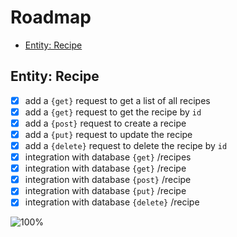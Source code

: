 # Roadmap

- [Entity: Recipe](#entity-recipe)

## Entity: Recipe

- [x] add a `{get}` request to get a list of all recipes
- [x] add a `{get}` request to get the recipe by `id`
- [x] add a `{post}` request to create a recipe
- [x] add a `{put}` request to update the recipe
- [x] add a `{delete}` request to delete the recipe by `id`
- [x] integration with database `{get}` /recipes
- [x] integration with database `{get}` /recipe
- [x] integration with database `{post}` /recipe
- [x] integration with database `{put}` /recipe
- [x] integration with database `{delete}` /recipe

![100%](https://progress-bar.dev/100/?title=Progress)